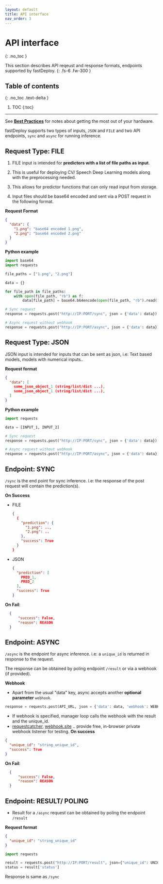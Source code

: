 ```yaml
---
layout: default
title: API interface
nav_order: 3
---
```


# API interface
{: .no_toc }


This section describes API reqeust and response formats, endpoints supported by fastDeploy. 
{: .fs-6 .fw-300 }

## Table of contents
{: .no_toc .text-delta }

1. TOC
{:toc}

---

See **[Best Practices]()** for notes about getting the most out of your hardware.


fastDeploy supports two types of inputs, `JSON` and `FILE` and two API endpoints, `sync` and `async` for running inference.

## Request Type: FILE

  1. FILE input is intended for **predictors with a list of file paths as input**.

  2. This is useful for deploying CV/ Speech Deep Learning models along with the preprocessing needed.

  3. This allows for predictor functions that can only read input from storage.

  4. Input files should be base64 encoded and sent via a POST request in the following format.

**Request Format**
```json
{
  "data": {
    "1.png": "base64 encoded 1.png",
    "2.png": "base64 encoded 2.png"
  }
}
```

**Python example**
```python
import base64
import requests

file_paths = ["1.png", "2.png"]

data = {}

for file_path in file_paths:
    with open(file_path, "rb") as f:
        data[file_path] = base64.b64encode(open(file_path, "rb").read()).decode("utf-8")

# Sync request
response = requests.post("http://IP:PORT/sync", json = {'data': data}).json()

# Async request without webhook
response = requests.post("http://IP:PORT/async", json = {'data': data}).json()
```



## Request Type: JSON

JSON input is intended for inputs that can be sent as json, i.e: Text based models, models with numerical inputs..

**Request format**
```json
{
  "data": [
    some_json_object_1 (string/list/dict ...),
    some_json_object_1 (string/list/dict ...),
  ]
}
```
**Python example**
```python
import requests

data = [INPUT_1, INPUT_2]

# Sync request
response = requests.post("http://IP:PORT/sync", json = {'data': data}).json()

# Async request without webhook
response = requests.post("http://IP:PORT/async", json = {'data': data}).json()
```

## Endpoint: SYNC

`/sync` is the end point for sync inference. i.e: the response of the post request will contain the prediction(s).

**On Success**
- FILE
  ```json
  {
    {
      "prediction": {
        "1.png": ..,
        "2.png": ..
      }, 
      "success": True
    }
  }
  ```
- JSON
  ```json
  {
    "prediction": [
      PRED_1,
      PRED_2
    ], 
    "success": True
  }
  ```

**On Fail**: 
  ```json
    {
        "success": False,
        "reason": REASON
    }
  ```

## Endpoint: ASYNC

`/async` is the endpoint for async inference. i.e: a `unique_id` is returned in response to the request.

The response can be obtained by poling endpoint `/result` or via a webhook (if provided).

**Webhook**
  - Apart from the usual "data" key, async accepts another **optional parameter** `webhook`.
  ```python
  response = requests.post(API_URL, json = {'data': data, 'webhook': WEBHOOK_URL}).json()
  ```
  - If webhook is specified, manager loop calls the webhook with the result and the unique_id.
  - [requestcatcher](https://requestcatcher.com/), [webhook.site](https://webhook.site/) .. provide free, in-browser private webhook listener for testing.
**On success**
  ```json
  {
    "unique_id": "string_unique_id", 
    "success": True
  }
  ```
**On Fail**: 
```json
  {
      "success": False,
      "reason": REASON
  }
```

## Endpoint: RESULT/ POLING
- Result for a `/async` request can be obtained by poling the endpoint `/result`

**Request format**
  ```json
  {
    "unique_id": "string_unique_id"
  }
  ```

```python
import requests

result = requests.post("http://IP:PORT/result", json={"unique_id": UNIQUE_ID}).json()
status = result['status']
```

Response is same as `/sync`